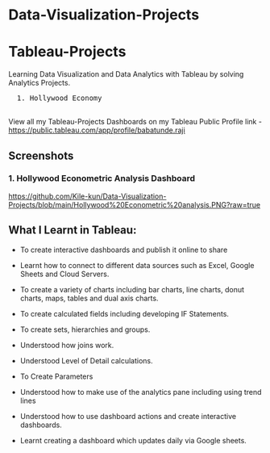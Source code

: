 # Data-Visualization-Projects


# Tableau-Projects
Learning Data Visualization and Data Analytics with Tableau by solving Analytics Projects.
  <pre>
  1. Hollywood Economy               
  </pre>
View all my Tableau-Projects Dashboards on my Tableau Public Profile link -
https://public.tableau.com/app/profile/babatunde.raji
## Screenshots
### 1. Hollywood Econometric Analysis Dashboard
https://github.com/Kile-kun/Data-Visualization-Projects/blob/main/Hollywood%20Econometric%20analysis.PNG?raw=true
## What I Learnt in Tableau:

  - To create interactive dashboards and publish it online to share

  - Learnt how to connect to different data sources such as Excel, Google Sheets and Cloud Servers.

  - To create a variety of charts including bar charts, line charts, donut charts, maps, tables and dual axis charts.

  - To create calculated fields including developing IF Statements.

  - To create sets, hierarchies and groups.

  - Understood how joins work.

  - Understood Level of Detail calculations.

  - To Create Parameters

  - Understood how to make use of the analytics pane including using trend lines

  - Understood how to use dashboard actions and create interactive dashboards.

  - Learnt creating a dashboard which updates daily via Google sheets.

